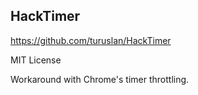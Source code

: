 ## HackTimer

https://github.com/turuslan/HackTimer

MIT License

Workaround with Chrome's timer throttling.